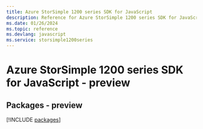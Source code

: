 ```yaml
---
title: Azure StorSimple 1200 series SDK for JavaScript
description: Reference for Azure StorSimple 1200 series SDK for JavaScript
ms.date: 01/26/2024
ms.topic: reference
ms.devlang: javascript
ms.service: storsimple1200series
---
```

# Azure StorSimple 1200 series SDK for JavaScript - preview
## Packages - preview
[!INCLUDE [packages](storsimple-1200-series-index.md)]